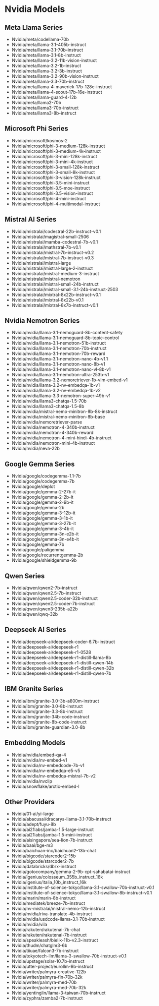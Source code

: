 # Nvidia Models

## Meta Llama Series

- Nvidia/meta/codellama-70b
- Nvidia/meta/llama-3.1-405b-instruct
- Nvidia/meta/llama-3.1-70b-instruct
- Nvidia/meta/llama-3.1-8b-instruct
- Nvidia/meta/llama-3.2-11b-vision-instruct
- Nvidia/meta/llama-3.2-1b-instruct
- Nvidia/meta/llama-3.2-3b-instruct
- Nvidia/meta/llama-3.2-90b-vision-instruct
- Nvidia/meta/llama-3.3-70b-instruct
- Nvidia/meta/llama-4-maverick-17b-128e-instruct
- Nvidia/meta/llama-4-scout-17b-16e-instruct
- Nvidia/meta/llama-guard-4-12b
- Nvidia/meta/llama2-70b
- Nvidia/meta/llama3-70b-instruct
- Nvidia/meta/llama3-8b-instruct

## Microsoft Phi Series

- Nvidia/microsoft/kosmos-2
- Nvidia/microsoft/phi-3-medium-128k-instruct
- Nvidia/microsoft/phi-3-medium-4k-instruct
- Nvidia/microsoft/phi-3-mini-128k-instruct
- Nvidia/microsoft/phi-3-mini-4k-instruct
- Nvidia/microsoft/phi-3-small-128k-instruct
- Nvidia/microsoft/phi-3-small-8k-instruct
- Nvidia/microsoft/phi-3-vision-128k-instruct
- Nvidia/microsoft/phi-3.5-mini-instruct
- Nvidia/microsoft/phi-3.5-moe-instruct
- Nvidia/microsoft/phi-3.5-vision-instruct
- Nvidia/microsoft/phi-4-mini-instruct
- Nvidia/microsoft/phi-4-multimodal-instruct

## Mistral AI Series

- Nvidia/mistralai/codestral-22b-instruct-v0.1
- Nvidia/mistralai/magistral-small-2506
- Nvidia/mistralai/mamba-codestral-7b-v0.1
- Nvidia/mistralai/mathstral-7b-v0.1
- Nvidia/mistralai/mistral-7b-instruct-v0.2
- Nvidia/mistralai/mistral-7b-instruct-v0.3
- Nvidia/mistralai/mistral-large
- Nvidia/mistralai/mistral-large-2-instruct
- Nvidia/mistralai/mistral-medium-3-instruct
- Nvidia/mistralai/mistral-nemotron
- Nvidia/mistralai/mistral-small-24b-instruct
- Nvidia/mistralai/mistral-small-3.1-24b-instruct-2503
- Nvidia/mistralai/mixtral-8x22b-instruct-v0.1
- Nvidia/mistralai/mixtral-8x22b-v0.1
- Nvidia/mistralai/mixtral-8x7b-instruct-v0.1

## Nvidia Nemotron Series

- Nvidia/nvidia/llama-3.1-nemoguard-8b-content-safety
- Nvidia/nvidia/llama-3.1-nemoguard-8b-topic-control
- Nvidia/nvidia/llama-3.1-nemotron-51b-instruct
- Nvidia/nvidia/llama-3.1-nemotron-70b-instruct
- Nvidia/nvidia/llama-3.1-nemotron-70b-reward
- Nvidia/nvidia/llama-3.1-nemotron-nano-4b-v1.1
- Nvidia/nvidia/llama-3.1-nemotron-nano-8b-v1
- Nvidia/nvidia/llama-3.1-nemotron-nano-vl-8b-v1
- Nvidia/nvidia/llama-3.1-nemotron-ultra-253b-v1
- Nvidia/nvidia/llama-3.2-nemoretriever-1b-vlm-embed-v1
- Nvidia/nvidia/llama-3.2-nv-embedqa-1b-v1
- Nvidia/nvidia/llama-3.2-nv-embedqa-1b-v2
- Nvidia/nvidia/llama-3.3-nemotron-super-49b-v1
- Nvidia/nvidia/llama3-chatqa-1.5-70b
- Nvidia/nvidia/llama3-chatqa-1.5-8b
- Nvidia/nvidia/mistral-nemo-minitron-8b-8k-instruct
- Nvidia/nvidia/mistral-nemo-minitron-8b-base
- Nvidia/nvidia/nemoretriever-parse
- Nvidia/nvidia/nemotron-4-340b-instruct
- Nvidia/nvidia/nemotron-4-340b-reward
- Nvidia/nvidia/nemotron-4-mini-hindi-4b-instruct
- Nvidia/nvidia/nemotron-mini-4b-instruct
- Nvidia/nvidia/neva-22b

## Google Gemma Series

- Nvidia/google/codegemma-1.1-7b
- Nvidia/google/codegemma-7b
- Nvidia/google/deplot
- Nvidia/google/gemma-2-27b-it
- Nvidia/google/gemma-2-2b-it
- Nvidia/google/gemma-2-9b-it
- Nvidia/google/gemma-2b
- Nvidia/google/gemma-3-12b-it
- Nvidia/google/gemma-3-1b-it
- Nvidia/google/gemma-3-27b-it
- Nvidia/google/gemma-3-4b-it
- Nvidia/google/gemma-3n-e2b-it
- Nvidia/google/gemma-3n-e4b-it
- Nvidia/google/gemma-7b
- Nvidia/google/paligemma
- Nvidia/google/recurrentgemma-2b
- Nvidia/google/shieldgemma-9b

## Qwen Series

- Nvidia/qwen/qwen2-7b-instruct
- Nvidia/qwen/qwen2.5-7b-instruct
- Nvidia/qwen/qwen2.5-coder-32b-instruct
- Nvidia/qwen/qwen2.5-coder-7b-instruct
- Nvidia/qwen/qwen3-235b-a22b
- Nvidia/qwen/qwq-32b

## Deepseek AI Series

- Nvidia/deepseek-ai/deepseek-coder-6.7b-instruct
- Nvidia/deepseek-ai/deepseek-r1
- Nvidia/deepseek-ai/deepseek-r1-0528
- Nvidia/deepseek-ai/deepseek-r1-distill-llama-8b
- Nvidia/deepseek-ai/deepseek-r1-distill-qwen-14b
- Nvidia/deepseek-ai/deepseek-r1-distill-qwen-32b
- Nvidia/deepseek-ai/deepseek-r1-distill-qwen-7b

## IBM Granite Series

- Nvidia/ibm/granite-3.0-3b-a800m-instruct
- Nvidia/ibm/granite-3.0-8b-instruct
- Nvidia/ibm/granite-3.3-8b-instruct
- Nvidia/ibm/granite-34b-code-instruct
- Nvidia/ibm/granite-8b-code-instruct
- Nvidia/ibm/granite-guardian-3.0-8b

## Embedding Models

- Nvidia/nvidia/embed-qa-4
- Nvidia/nvidia/nv-embed-v1
- Nvidia/nvidia/nv-embedcode-7b-v1
- Nvidia/nvidia/nv-embedqa-e5-v5
- Nvidia/nvidia/nv-embedqa-mistral-7b-v2
- Nvidia/nvidia/nvclip
- Nvidia/snowflake/arctic-embed-l

## Other Providers

- Nvidia/01-ai/yi-large
- Nvidia/abacusai/dracarys-llama-3.1-70b-instruct
- Nvidia/adept/fuyu-8b
- Nvidia/ai21labs/jamba-1.5-large-instruct
- Nvidia/ai21labs/jamba-1.5-mini-instruct
- Nvidia/aisingapore/sea-lion-7b-instruct
- Nvidia/baai/bge-m3
- Nvidia/baichuan-inc/baichuan2-13b-chat
- Nvidia/bigcode/starcoder2-15b
- Nvidia/bigcode/starcoder2-7b
- Nvidia/databricks/dbrx-instruct
- Nvidia/gotocompany/gemma-2-9b-cpt-sahabatai-instruct
- Nvidia/igenius/colosseum_355b_instruct_16k
- Nvidia/igenius/italia_10b_instruct_16k
- Nvidia/institute-of-science-tokyo/llama-3.1-swallow-70b-instruct-v0.1
- Nvidia/institute-of-science-tokyo/llama-3.1-swallow-8b-instruct-v0.1
- Nvidia/marin/marin-8b-instruct
- Nvidia/mediatek/breeze-7b-instruct
- Nvidia/nv-mistralai/mistral-nemo-12b-instruct
- Nvidia/nvidia/riva-translate-4b-instruct
- Nvidia/nvidia/usdcode-llama-3.1-70b-instruct
- Nvidia/nvidia/vila
- Nvidia/rakuten/rakutenai-7b-chat
- Nvidia/rakuten/rakutenai-7b-instruct
- Nvidia/speakleash/bielik-11b-v2.3-instruct
- Nvidia/thudm/chatglm3-6b
- Nvidia/tiiuae/falcon3-7b-instruct
- Nvidia/tokyotech-llm/llama-3-swallow-70b-instruct-v0.1
- Nvidia/upstage/solar-10.7b-instruct
- Nvidia/utter-project/eurollm-9b-instruct
- Nvidia/writer/palmyra-creative-122b
- Nvidia/writer/palmyra-fin-70b-32k
- Nvidia/writer/palmyra-med-70b
- Nvidia/writer/palmyra-med-70b-32k
- Nvidia/yentinglin/llama-3-taiwan-70b-instruct
- Nvidia/zyphra/zamba2-7b-instruct
